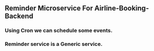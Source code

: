 ## Reminder Microservice For Airline-Booking-Backend

### Using Cron we can schedule some events.

### Reminder service is a Generic service.

<!--  We will setup the model
        NotificationTicket
         subject:string,
         content:string,
         recepientEmail:string ,
         status:enum,
         notificationTime:date
 -->
